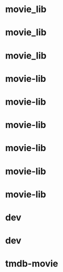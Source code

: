 # movie_lib
# movie_lib
# movie_lib
# movie-lib
# movie-lib
# movie-lib
# movie-lib
# movie-lib
# movie-lib
# dev
# dev
# tmdb-movie
